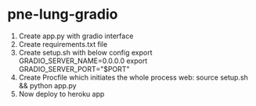 # pne-lung-gradio

1. Create app.py with gradio interface
2. Create requirements.txt file
3. Create setup.sh with below config
        export GRADIO_SERVER_NAME=0.0.0.0 
        export GRADIO_SERVER_PORT="$PORT"
4. Create Procfile which initiates the whole process
        web: source setup.sh && python app.py
5. Now deploy to heroku app
